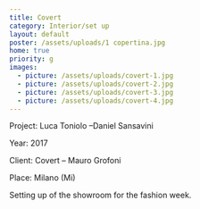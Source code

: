 ```yaml
---
title: Covert
category: Interior/set up
layout: default
poster: /assets/uploads/1 copertina.jpg
home: true
priority: g
images:
  - picture: /assets/uploads/covert-1.jpg
  - picture: /assets/uploads/covert-2.jpg
  - picture: /assets/uploads/covert-3.jpg
  - picture: /assets/uploads/covert-4.jpg
---
```

Project: Luca Toniolo –Daniel Sansavini

Year: 2017

Client: Covert – Mauro Grofoni

Place: Milano (Mi)

Setting up of the showroom for the fashion week.


